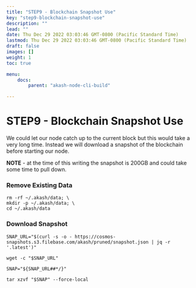 ```yaml
---
title: "STEP9 - Blockchain Snapshot Use"
key: "step9-blockchain-snapshot-use"
description: ""
lead: ""
date: Thu Dec 29 2022 03:03:46 GMT-0800 (Pacific Standard Time)
lastmod: Thu Dec 29 2022 03:03:46 GMT-0800 (Pacific Standard Time)
draft: false
images: []
weight: 1
toc: true

menu:
    docs:
        parent: "akash-node-cli-build"

---
```

STEP9 - Blockchain Snapshot Use
===============================

We could let our node catch up to the current block but this would take a very long time. Instead we will download a snapshot of the blockchain before starting our node.

**NOTE** - at the time of this writing the snapshot is 200GB and could take some time to pull down.

### Remove Existing Data

    rm -rf ~/.akash/data; \
    mkdir -p ~/.akash/data; \
    cd ~/.akash/data
    

### Download Snapshot

    SNAP_URL="$(curl -s -o - https://cosmos-snapshots.s3.filebase.com/akash/pruned/snapshot.json | jq -r '.latest')"
    
    wget -c "$SNAP_URL"
    
    SNAP="${SNAP_URL##*/}"
    
    tar xzvf "$SNAP" --force-local